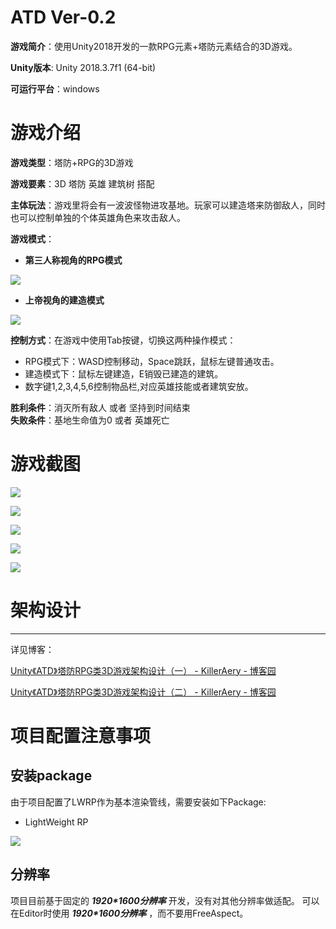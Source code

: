# ATD Ver-0.2

**游戏简介**：使用Unity2018开发的一款RPG元素+塔防元素结合的3D游戏。

**Unity版本**: Unity 2018.3.7f1 (64-bit)

**可运行平台**：windows

# 游戏介绍

**游戏类型**：塔防+RPG的3D游戏

**游戏要素**：3D 塔防 英雄 建筑树 搭配

**主体玩法**：游戏里将会有一波波怪物进攻基地。玩家可以建造塔来防御敌人，同时也可以控制单独的个体英雄角色来攻击敌人。

**游戏模式**：

- **第三人称视角的RPG模式**

![](https://github.com/ima-games/ATD/blob/master/MarkDown_Image/screenshot%20(1).png)


- **上帝视角的建造模式**

![](https://github.com/ima-games/ATD/blob/master/MarkDown_Image/screenshot%20(2).png)


**控制方式**：在游戏中使用Tab按键，切换这两种操作模式：
- RPG模式下：WASD控制移动，Space跳跃，鼠标左键普通攻击。
- 建造模式下：鼠标左键建造，E销毁已建造的建筑。
- 数字键1,2,3,4,5,6控制物品栏,对应英雄技能或者建筑安放。

**胜利条件**：消灭所有敌人 或者 坚持到时间结束  
**失败条件**：基地生命值为0 或者 英雄死亡


# 游戏截图

![](https://github.com/ima-games/ATD/blob/master/MarkDown_Image/screenshot%20(1).png)

![](https://github.com/ima-games/ATD/blob/master/MarkDown_Image/screenshot%20(2).png)

![](https://github.com/ima-games/ATD/blob/master/MarkDown_Image/screenshot%20(5).png)

![](https://github.com/ima-games/ATD/blob/master/MarkDown_Image/screenshot%20(3).png)

![](https://github.com/ima-games/ATD/blob/master/MarkDown_Image/screenshot%20(4).png)


# 架构设计

---

详见博客：

[Unity《ATD》塔防RPG类3D游戏架构设计（一） - KillerAery - 博客园](https://www.cnblogs.com/KillerAery/p/11191222.html)

[Unity《ATD》塔防RPG类3D游戏架构设计（二） - KillerAery - 博客园](https://www.cnblogs.com/KillerAery/p/11197175.html)

# 项目配置注意事项

## 安装package

由于项目配置了LWRP作为基本渲染管线，需要安装如下Package:
- LightWeight RP

![](https://github.com/ima-games/ATD/blob/master/MarkDown_Image/notice.png)

## 分辨率

项目目前基于固定的 ***1920\*1600分辨率*** 开发，没有对其他分辨率做适配。
可以在Editor时使用 ***1920\*1600分辨率*** ，而不要用FreeAspect。
